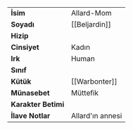 |  |  |  
|---|---|  
| **İsim** | Allard-Mom|  
| **Soyadı** | [[Beljardin]]|  
| **Hizip** | |  
| **Cinsiyet** | Kadın|  
| **Irk** | Human|  
| **Sınıf** | |  
| **Kütük** | [[Warbonter]]|  
| **Münasebet** | Müttefik|  
| **Karakter Betimi** | |  
| **İlave Notlar** | Allard'ın annesi|  
